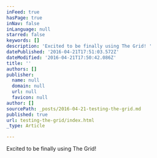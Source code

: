 ```yaml
---
inFeed: true
hasPage: true
inNav: false
inLanguage: null
starred: false
keywords: []
description: 'Excited to be finally using The Grid! '
datePublished: '2016-04-21T17:51:03.572Z'
dateModified: '2016-04-21T17:50:42.086Z'
title: ''
authors: []
publisher:
  name: null
  domain: null
  url: null
  favicon: null
author: []
sourcePath: _posts/2016-04-21-testing-the-grid.md
published: true
url: testing-the-grid/index.html
_type: Article

---
```

Excited to be finally using The Grid!